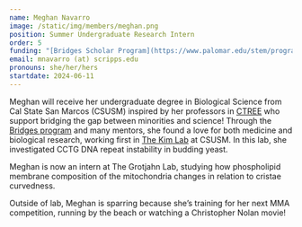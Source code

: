 ```yaml
---
name: Meghan Navarro
image: /static/img/members/meghan.png
position: Summer Undergraduate Research Intern
order: 5
funding: "[Bridges Scholar Program](https://www.palomar.edu/stem/programs/bridges-scholar-program/)"
email: mnavarro (at) scripps.edu
pronouns: she/her/hers
startdate: 2024-06-11
---
```

Meghan will receive her undergraduate degree in Biological Science from Cal State San Marcos (CSUSM) inspired by her professors in [CTREE](https://www.csusm.edu/ctree/index.html) who support bridging the gap between minorities and science! Through the [Bridges program](https://www.palomar.edu/stem/programs/bridges-scholar-program/) and many mentors, she found a love for both medicine and biological research, working first in [The Kim Lab](https://kimlabcsusm.weebly.com/) at CSUSM. In this lab, she investigated CCTG DNA repeat instability in budding yeast.

Meghan is now an intern at The Grotjahn Lab, studying how phospholipid membrane composition of the mitochondria changes in relation to cristae curvedness.

Outside of lab, Meghan is sparring because she’s training for her next MMA competition, running by the beach or watching a Christopher Nolan movie!

